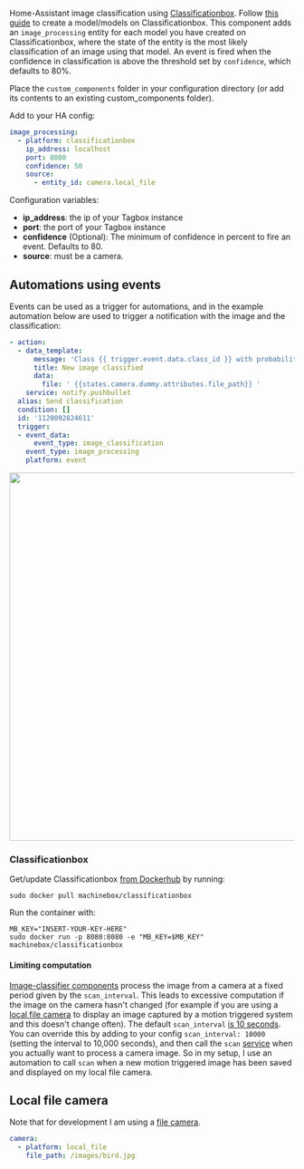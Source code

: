 Home-Assistant image classification using [Classificationbox](https://machinebox.io/docs/classificationbox). Follow [this guide](https://blog.machinebox.io/how-anyone-can-build-a-machine-learning-image-classifier-from-photos-on-your-hard-drive-very-5c20c6f2764f ) to create a model/models on Classificationbox. This component adds an `image_processing` entity for each model you have created on Classificationbox, where the state of the entity is the most likely classification of an image using that model. An event is fired when the confidence in classification is above the threshold set by `confidence`, which defaults to 80%.

Place the `custom_components` folder in your configuration directory (or add its contents to an existing custom_components folder).

Add to your HA config:
```yaml
image_processing:
  - platform: classificationbox
    ip_address: localhost
    port: 8080
    confidence: 50
    source:
      - entity_id: camera.local_file
```

Configuration variables:
- **ip_address**: the ip of your Tagbox instance
- **port**: the port of your Tagbox instance
- **confidence** (Optional): The minimum of confidence in percent to fire an event. Defaults to 80.
- **source**: must be a camera.

## Automations using events

Events can be used as a trigger for automations, and in the example automation below are used to trigger a notification with the image and the classification:

```yaml
- action:
  - data_template:
      message: 'Class {{ trigger.event.data.class_id }} with probability {{ trigger.event.data.score }}'
      title: New image classified
      data:
        file: ' {{states.camera.dummy.attributes.file_path}} '
    service: notify.pushbullet
  alias: Send classification
  condition: []
  id: '1120092824611'
  trigger:
  - event_data:
      event_type: image_classification
    event_type: image_processing
    platform: event
```

<p align="center">
<img src="https://github.com/robmarkcole/HASS-Machinebox-Classificationbox/blob/master/usage.png" width="650">
</p>

### Classificationbox
Get/update Classificationbox [from Dockerhub](https://hub.docker.com/r/machinebox/classificationbox/) by running:
```
sudo docker pull machinebox/classificationbox
```

Run the container with:
```
MB_KEY="INSERT-YOUR-KEY-HERE"
sudo docker run -p 8080:8080 -e "MB_KEY=$MB_KEY" machinebox/classificationbox
```

#### Limiting computation
[Image-classifier components](https://www.home-assistant.io/components/image_processing/) process the image from a camera at a fixed period given by the `scan_interval`. This leads to excessive computation if the image on the camera hasn't changed (for example if you are using a [local file camera](https://www.home-assistant.io/components/camera.local_file/) to display an image captured by a motion triggered system and this doesn't change often). The default `scan_interval` [is 10 seconds](https://github.com/home-assistant/home-assistant/blob/98e4d514a5130b747112cc0788fc2ef1d8e687c9/homeassistant/components/image_processing/__init__.py#L27). You can override this by adding to your config `scan_interval: 10000` (setting the interval to 10,000 seconds), and then call the `scan` [service](https://github.com/home-assistant/home-assistant/blob/98e4d514a5130b747112cc0788fc2ef1d8e687c9/homeassistant/components/image_processing/__init__.py#L62) when you actually want to process a camera image. So in my setup, I use an automation to call `scan` when a new motion triggered image has been saved and displayed on my local file camera.


## Local file camera
Note that for development I am using a [file camera](https://www.home-assistant.io/components/camera.local_file/).
```yaml
camera:
  - platform: local_file
    file_path: /images/bird.jpg
```
